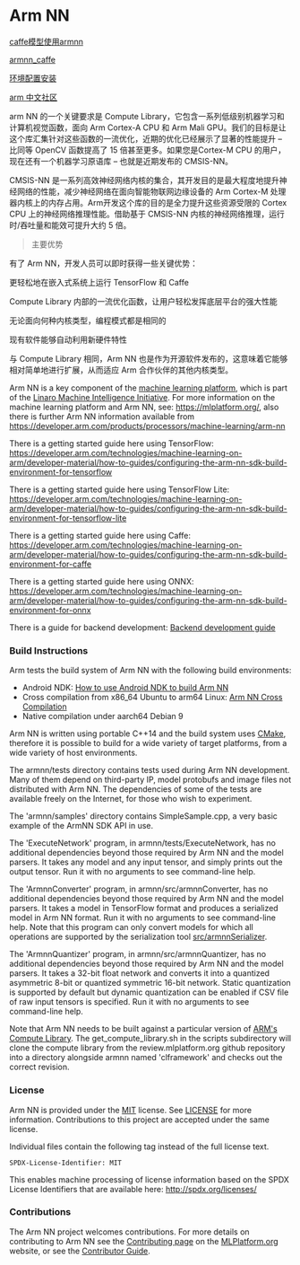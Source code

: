 # Arm NN

[caffe模型使用armnn](https://blog.csdn.net/liugan528/article/details/80430760)

[armnn_caffe](https://github.com/GarryLau/armnn_caffe)

[环境配置安装](https://blog.csdn.net/liugan528/article/details/80272763)

[arm 中文社区](https://community.arm.com/cn/)

arm NN 的一个关键要求是 Compute Library，它包含一系列低级别机器学习和计算机视觉函数，面向 Arm Cortex-A CPU 和 Arm Mali GPU。我们的目标是让这个库汇集针对这些函数的一流优化，近期的优化已经展示了显著的性能提升 – 比同等 OpenCV 函数提高了 15 倍甚至更多。如果您是Cortex-M CPU 的用户，现在还有一个机器学习原语库 – 也就是近期发布的 CMSIS-NN。

CMSIS-NN 是一系列高效神经网络内核的集合，其开发目的是最大程度地提升神经网络的性能，减少神经网络在面向智能物联网边缘设备的 Arm Cortex-M 处理器内核上的内存占用。Arm开发这个库的目的是全力提升这些资源受限的 Cortex CPU 上的神经网络推理性能。借助基于 CMSIS-NN 内核的神经网络推理，运行时/吞吐量和能效可提升大约 5 倍。

> 主要优势

有了 Arm NN，开发人员可以即时获得一些关键优势：

更轻松地在嵌入式系统上运行 TensorFlow 和 Caffe

Compute Library 内部的一流优化函数，让用户轻松发挥底层平台的强大性能

无论面向何种内核类型，编程模式都是相同的

现有软件能够自动利用新硬件特性

与 Compute Library 相同，Arm NN 也是作为开源软件发布的，这意味着它能够相对简单地进行扩展，从而适应 Arm 合作伙伴的其他内核类型。

Arm NN is a key component of the [machine learning platform](https://mlplatform.org/), which is part of the [Linaro Machine Intelligence Initiative](https://www.linaro.org/news/linaro-announces-launch-of-machine-intelligence-initiative/). For more information on the machine learning platform and Arm NN, see: <https://mlplatform.org/>, also there is further Arm NN information available from <https://developer.arm.com/products/processors/machine-learning/arm-nn>

There is a getting started guide here using TensorFlow: <https://developer.arm.com/technologies/machine-learning-on-arm/developer-material/how-to-guides/configuring-the-arm-nn-sdk-build-environment-for-tensorflow>

There is a getting started guide here using TensorFlow Lite: <https://developer.arm.com/technologies/machine-learning-on-arm/developer-material/how-to-guides/configuring-the-arm-nn-sdk-build-environment-for-tensorflow-lite>

There is a getting started guide here using Caffe: <https://developer.arm.com/technologies/machine-learning-on-arm/developer-material/how-to-guides/configuring-the-arm-nn-sdk-build-environment-for-caffe>

There is a getting started guide here using ONNX: <https://developer.arm.com/technologies/machine-learning-on-arm/developer-material/how-to-guides/configuring-the-arm-nn-sdk-build-environment-for-onnx>

There is a guide for backend development: [Backend development guide](src/backends/README.md)

### Build Instructions

Arm tests the build system of Arm NN with the following build environments:

* Android NDK: [How to use Android NDK to build Arm NN](BuildGuideAndroidNDK.md)
* Cross compilation from x86_64 Ubuntu to arm64 Linux: [Arm NN Cross Compilation](BuildGuideCrossCompilation.md)
* Native compilation under aarch64 Debian 9

Arm NN is written using portable C++14 and the build system uses [CMake](https://cmake.org/), therefore it is possible to build for a wide variety of target platforms, from a wide variety of host environments.

The armnn/tests directory contains tests used during Arm NN development. Many of them depend on third-party IP, model protobufs and image files not distributed with Arm NN. The dependencies of some of the tests are available freely on the Internet, for those who wish to experiment.

The 'armnn/samples' directory contains SimpleSample.cpp, a very basic example of the ArmNN SDK API in use.

The 'ExecuteNetwork' program, in armnn/tests/ExecuteNetwork, has no additional dependencies beyond those required by Arm NN and the model parsers. It takes any model and any input tensor, and simply prints out the output tensor. Run it with no arguments to see command-line help.

The 'ArmnnConverter' program, in armnn/src/armnnConverter, has no additional dependencies beyond those required by Arm NN and the model parsers. It takes a model in TensorFlow format and produces a serialized model in Arm NN format. Run it with no arguments to see command-line help. Note that this program can only convert models for which all operations are supported by the serialization tool [src/armnnSerializer](src/armnnSerializer/README.md).

The 'ArmnnQuantizer' program, in armnn/src/armnnQuantizer, has no additional dependencies beyond those required by Arm NN and the model parsers. It takes a 32-bit float network and converts it into a quantized asymmetric 8-bit or quantized symmetric 16-bit network.
Static quantization is supported by default but dynamic quantization can be enabled if CSV file of raw input tensors is specified. Run it with no arguments to see command-line help.

Note that Arm NN needs to be built against a particular version of [ARM's Compute Library](https://github.com/ARM-software/ComputeLibrary). The get_compute_library.sh in the scripts subdirectory will clone the compute library from the review.mlplatform.org github repository into a directory alongside armnn named 'clframework' and checks out the correct revision.

### License

Arm NN is provided under the [MIT](https://spdx.org/licenses/MIT.html) license.
See [LICENSE](LICENSE) for more information. Contributions to this project are accepted under the same license.

Individual files contain the following tag instead of the full license text.

    SPDX-License-Identifier: MIT

This enables machine processing of license information based on the SPDX License Identifiers that are available here: http://spdx.org/licenses/

### Contributions

The Arm NN project welcomes contributions. For more details on contributing to Arm NN see the [Contributing page](https://mlplatform.org/contributing/) on the [MLPlatform.org](https://mlplatform.org/) website, or see the [Contributor Guide](ContributorGuide.md).
